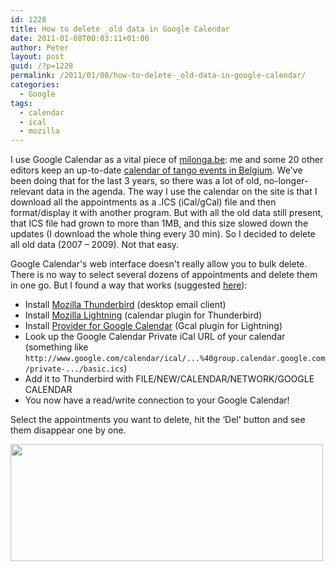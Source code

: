 ```yaml
---
id: 1228
title: How to delete _old data in Google Calendar
date: 2011-01-08T00:03:11+01:00
author: Peter
layout: post
guid: /?p=1228
permalink: /2011/01/08/how-to-delete-_old-data-in-google-calendar/
categories:
  - Google
tags:
  - calendar
  - ical
  - mozilla
---
```

I use Google Calendar as a vital piece of [milonga.be](http://www.milonga.be): me and some 20 other editors keep an up-to-date [calendar of tango events in Belgium](http://www.milonga.be/dancing/). We've been doing that for the last 3 years, so there was a lot of old, no-longer-relevant data in the agenda. The way I use the calendar on the site is that I download all the appointments as a .ICS (iCal/gCal) file and then format/display it with another program. But with all the old data still present, that ICS file had grown to more than 1MB, and this size slowed down the updates (I download the whole thing every 30 min). So I decided to delete all old data (2007 &#8211; 2009). Not that easy.

Google Calendar's web interface doesn't really allow you to bulk delete. There is no way to select several dozens of appointments and delete them in one go. But I found a way that works (suggested [here](http://ubuntuforums.org/showthread.php?t=540330)):

  * Install [Mozilla Thunderbird](http://www.mozillamessaging.com/en-US/thunderbird/) (desktop email client)
  * Install [Mozilla Lightning](https://addons.mozilla.org/en-US/thunderbird/addon/2313/) (calendar plugin for Thunderbird)
  * Install [Provider for Google Calendar](https://addons.mozilla.org/en-US/thunderbird/addon/4631/) (Gcal plugin for Lightning)
  * Look up the Google Calendar Private iCal URL of your calendar (something like `http://www.google.com/calendar/ical/...%40group.calendar.google.com/private-.../basic.ics`)
  * Add it to Thunderbird with FILE/NEW/CALENDAR/NETWORK/GOOGLE CALENDAR
  * You now have a read/write connection to your Google Calendar!

Select the appointments you want to delete, hit the &#8216;Del' button and see them disappear one by one.

[<img  class="size-medium wp-image-1229" title="thunderbird" src="http://blog2.forret.com/wp-content/uploads/2011/01/thunderbird1.jpg" alt="" width="500" height="187" />](http://blog2.forret.com/wp-content/uploads/2011/01/thunderbird1.jpg)